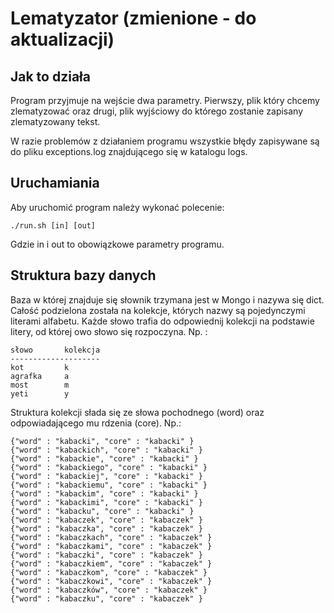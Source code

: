 Lematyzator (zmienione - do aktualizacji)
==========

Jak to działa
----------
Program przyjmuje na wejście dwa parametry. Pierwszy,  plik który chcemy zlematyzować oraz drugi, plik wyjściowy do którego zostanie zapisany zlematyzowany tekst.

W razie problemów z działaniem programu wszystkie błędy zapisywane są do pliku exceptions.log znajdującego się w katalogu logs.


Uruchamiania
----------
Aby uruchomić program należy wykonać polecenie:

    ./run.sh [in] [out]
    
Gdzie in i out to obowiązkowe parametry programu.


Struktura bazy danych
-----------
Baza w której znajduje się słownik trzymana jest w Mongo i nazywa się dict. Całość podzielona została na kolekcje, których nazwy są pojedynczymi literami alfabetu. Każde słowo trafia do odpowiednij kolekcji na podstawie litery, od której owo słowo się rozpoczyna. Np. :

    słowo       kolekcja
    --------------------
    kot         k
    agrafka     a
    most        m
    yeti        y
    
Struktura kolekcji słada się ze słowa pochodnego (word) oraz odpowiadającego mu rdzenia (core). Np.:

    {"word" : "kabacki", "core" : "kabacki" }
    {"word" : "kabackich", "core" : "kabacki" }
    {"word" : "kabackie", "core" : "kabacki" }
    {"word" : "kabackiego", "core" : "kabacki" }
    {"word" : "kabackiej", "core" : "kabacki" }
    {"word" : "kabackiemu", "core" : "kabacki" }
    {"word" : "kabackim", "core" : "kabacki" }
    {"word" : "kabackimi", "core" : "kabacki" }
    {"word" : "kabacku", "core" : "kabacki" }
    {"word" : "kabaczek", "core" : "kabaczek" }
    {"word" : "kabaczka", "core" : "kabaczek" }
    {"word" : "kabaczkach", "core" : "kabaczek" }
    {"word" : "kabaczkami", "core" : "kabaczek" }
    {"word" : "kabaczki", "core" : "kabaczek" }
    {"word" : "kabaczkiem", "core" : "kabaczek" }
    {"word" : "kabaczkom", "core" : "kabaczek" }
    {"word" : "kabaczkowi", "core" : "kabaczek" }
    {"word" : "kabaczków", "core" : "kabaczek" }
    {"word" : "kabaczku", "core" : "kabaczek" }
    

